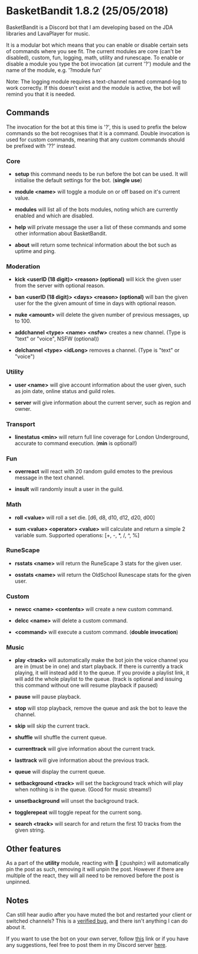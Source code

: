 # BasketBandit 1.8.2 (25/05/2018) 

BasketBandit is a Discord bot that I am developing based on the JDA libraries and LavaPlayer for music.

It is a modular bot which means that you can enable or disable certain sets of commands where you see fit. The current modules are core (can't be disabled), custom, fun, logging, math, utility and runescape.
To enable or disable a module you type the bot invocation (at current '?') module and the name of the module, e.g. '?module fun'

Note: The logging module requires a text-channel named command-log to work correctly. If this doesn't exist and the module is active, the bot will remind you that it is needed.

## Commands

The invocation for the bot at this time is '?', this is used to prefix the below commands so the bot recognises that it is a command. Double invocation is used for custom commands, meaning that any custom commands should be prefixed with '??' instead.

### Core

- __setup__ this command needs to be run before the bot can be used. It will initialise the default settings for the bot. (__single use__)

- __module \<name\>__ will toggle a module on or off based on it's current value.

- __modules__ will list all of the bots modules, noting which are currently enabled and which are disabled. 

- __help__ will private message the user a list of these commands and some other information about BasketBandit.

- __about__ will return some technical information about the bot such as uptime and ping.

### Moderation

- __kick \<userID (18 digit)\> \<reason\> (optional)__ will kick the given user from the server with optional reason.

- __ban \<userID (18 digit)\> \<days\> \<reason\> (optional)__ will ban the given user for the the given amount of time in days with optional reason.

- __nuke \<amount\>__ will delete the given number of previous messages, up to 100.

- __addchannel \<type\> \<name\> \<nsfw\>__ creates a new channel. (Type is "text" or "voice", NSFW (optional))

- __delchannel \<type\> \<idLong\>__ removes a channel. (Type is "text" or "voice")

### Utility

- __user \<name\>__ will give account information about the user given, such as join date, online status and guild roles. 

- __server__ will give information about the current server, such as region and owner.

### Transport

- __linestatus \<min\>__ will return full line coverage for London Underground, accurate to command execution. (__min__ is optional!)

### Fun

- __overreact__ will react with 20 random guild emotes to the previous message in the text channel.

- __insult__ will randomly insult a user in the guild.

### Math

- __roll \<value\>__ will roll a set die. [d6, d8, d10, d12, d20, d00] 

- __sum \<value\> \<operator\> \<value\>__ will calculate and return a simple 2 variable sum. Supported operations: [+, -, *, /, ^, %]

### RuneScape

- __rsstats \<name\>__ will return the RuneScape 3 stats for the given user.

- __osstats \<name\>__ will return the OldSchool Runescape stats for the given user.

### Custom

- __newcc \<name\> \<contents\>__ will create a new custom command.

- __delcc \<name\>__ will delete a custom command.

- __\<command\>__ will execute a custom command. (__double invocation__)

### Music

- __play \<track\>__ will automatically make the bot join the voice channel you are in (must be in one) and start playback. If there is currently a track playing, it will instead add it to the queue. If you provide a playlist link, it will add the whole playlist to the queue. (track is optional and issuing this command without one will resume playback if paused)

- __pause__ will pause playback.

- __stop__ will stop playback, remove the queue and ask the bot to leave the channel.

- __skip__ will skip the current track.

- __shuffle__ will shuffle the current queue.

- __currenttrack__ will give information about the current track.

- __lasttrack__ will give information about the previous track.

- __queue__ will display the current queue.

- __setbackground \<track\>__ will set the background track which will play when nothing is in the queue. (Good for music streams!)

- __unsetbackground__ will unset the background track.

- __togglerepeat__ will toggle repeat for the current song.

- __search \<track\>__ will search for and return the first 10 tracks from the given string.

## Other features

As a part of the __utility__ module, reacting with :pushpin: (\:pushpin\:) will automatically pin the post as such, removing it will unpin the post. However if there are multiple of the react, they will all need to be removed before the post is unpinned.

## Notes

Can still hear audio after you have muted the bot and restarted your client or switched channels? This is a [verified bug](https://trello.com/c/UkNEavqc), and there isn't anything I can do about it.

If you want to use the bot on your own server, follow [this](https://discordapp.com/oauth2/authorize?client_id=420682957007880223&permissions=8&scope=bot) link or if you have any suggestions, feel free to post them in my Discord server [here](https://discord.gg/QcwghsA).